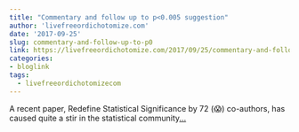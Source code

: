 ```yaml
---
title: "Commentary and follow up to p<0.005 suggestion"
author: 'livefreeordichotomize.com'
date: '2017-09-25'
slug: commentary-and-follow-up-to-p0
link: https://livefreeordichotomize.com/2017/09/25/commentary-and-follow-up-to-p-0-005-suggestion/
categories:
- bloglink
tags:
  - livefreeordichotomizecom
---
```


A recent paper, Redefine Statistical Significance by 72 (😱) co-authors, has caused quite a stir in the statistical community[... <i class="fas fa-external-link-alt"></i>](https://livefreeordichotomize.com/2017/09/25/commentary-and-follow-up-to-p-0-005-suggestion/)

